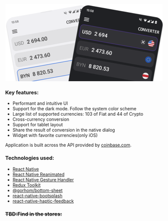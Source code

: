 <center><img src='./src/assets/images/preview.png' width='640' position='center'></center>

### Key features:
- Performant and intuitive UI
- Support for the dark mode. Follow the system color scheme
- Large list of supported currencies: 103 of Fiat and 44 of Crypto
- Cross-currency conversion
- Support for tablet layout
- Share the result of conversion in the native dialog
- Widget with favorite currencies(only iOS) 

Application is built across the API provided by [coinbase.com](https://api.coinbase.com/v2/exchange-rates).

### Technologies used:
- [React Native](https://github.com/facebook/react-native)
- [React Native Reanimated](https://github.com/software-mansion/react-native-reanimated)
- [React Native Gesture Handler](https://github.com/software-mansion/react-native-gesture-handler)
- [Redux Toolkit](https://github.com/reduxjs/redux-toolkit)
- [@gorhom/bottom-sheet](https://github.com/gorhom/react-native-bottom-sheet)
- [react-native-bootsplash](https://github.com/zoontek/react-native-bootsplash)
- [react-native-haptic-feedback](https://github.com/mkuczera/react-native-haptic-feedback)

### ~~TBD:Find in the stores:~~
